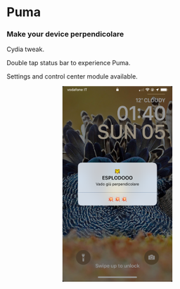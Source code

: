 # Puma
### Make your device perpendicolare

Cydia tweak.

Double tap status bar to experience Puma.

Settings and control center module available.

<p align="center">
  <img src="img/1.PNG" width="250" />
</p>
